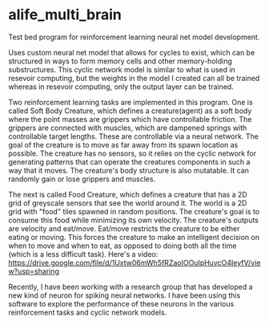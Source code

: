# alife_multi_brain
Test bed program for reinforcement learning neural net model development.

Uses custom neural net model that allows for cycles to exist, which can be structured in ways to form memory cells and other memory-holding substructures. This cyclic network model is similar to what is used in resevoir computing, but the weights in the model I created can all be trained whereas in resevoir computing, only the output layer can be trained. 

Two reinforcement learning tasks are implemented in this program. One is called Soft Body Creature, which defines a creature(agent) as a soft body where the point masses are grippers which have controllable friction. The grippers are connected with muscles, which are dampened springs with controllable target lengths. These are controllable via a neural network. The goal of the creature is to move as far away from its spawn location as possible. The creature has no sensors, so it relies on the cyclic network for generating patterns that can operate the creatures components in such a way that it moves. The creature's body structure is also mutatable. It can randomly gain or lose grippers and muscles. 

The next is called Food Creature, which defines a creature that has a 2D grid of greyscale sensors that see the world around it. The world is a 2D grid with "food" tiles spawned in random positions. The creature's goal is to consume this food while minimizing its own velocity. The creature's outputs are velocity and eat/move. Eat/move restricts the creature to be either eating or moving. This forces the creature to make an intelligent decision on when to move and when to eat, as opposed to doing both all the time (which is a less difficult task). Here's a video: https://drive.google.com/file/d/1Uxtw06mWh5fRZaoIOOuIpHuvcO4IeyfV/view?usp=sharing

Recently, I have been working with a research group that has developed a new kind of neuron for spiking neural networks. I have been using this software to explore the performance of these neurons in the various reinforcement tasks and cyclic network models. 
